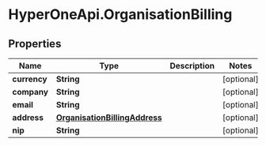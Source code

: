 # HyperOneApi.OrganisationBilling

## Properties
Name | Type | Description | Notes
------------ | ------------- | ------------- | -------------
**currency** | **String** |  | [optional] 
**company** | **String** |  | [optional] 
**email** | **String** |  | [optional] 
**address** | [**OrganisationBillingAddress**](OrganisationBillingAddress.md) |  | [optional] 
**nip** | **String** |  | [optional] 


